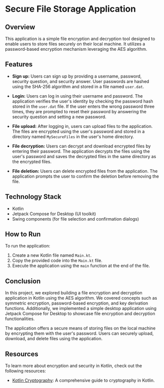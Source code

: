 # Secure File Storage Application

## Overview

This application is a simple file encryption and decryption tool designed to enable users to store files securely on their local machine. It utilizes a password-based encryption mechanism leveraging the AES algorithm.

## Features

- **Sign up:** Users can sign up by providing a username, password, security question, and security answer. User passwords are hashed using the SHA-256 algorithm and stored in a file named `user.dat`.
  
- **Login:** Users can log in using their username and password. The application verifies the user's identity by checking the password hash stored in the `user.dat` file. If the user enters the wrong password three times, they are prompted to reset their password by answering the security question and setting a new password.
  
- **File upload:** After logging in, users can upload files to the application. The files are encrypted using the user's password and stored in a directory named `MySecureFiles` in the user's home directory.
  
- **File decryption:** Users can decrypt and download encrypted files by entering their password. The application decrypts the files using the user's password and saves the decrypted files in the same directory as the encrypted files.
  
- **File deletion:** Users can delete encrypted files from the application. The application prompts the user to confirm the deletion before removing the file.

## Technology Stack

- Kotlin
- Jetpack Compose for Desktop (UI toolkit)
- Swing components (for file selection and confirmation dialogs)

## How to Run

To run the application:

1. Create a new Kotlin file named `Main.kt`.
2. Copy the provided code into the `Main.kt` file.
3. Execute the application using the `main` function at the end of the file.

## Conclusion

In this project, we explored building a file encryption and decryption application in Kotlin using the AES algorithm. We covered concepts such as symmetric encryption, password-based encryption, and key derivation functions. Additionally, we implemented a simple desktop application using Jetpack Compose for Desktop to showcase file encryption and decryption functionalities.

The application offers a secure means of storing files on the local machine by encrypting them with the user's password. Users can securely upload, download, and delete files using the application.

## Resources

To learn more about encryption and security in Kotlin, check out the following resources:

- [Kotlin Cryptography](https://github.com/Kotlin/kotlinx.coroutines): A comprehensive guide to cryptography in Kotlin.

